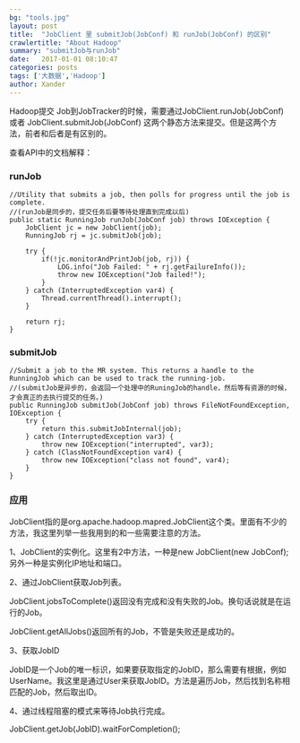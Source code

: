 ```yaml
---
bg: "tools.jpg"
layout: post
title:  "JobClient 里 submitJob(JobConf) 和 runJob(JobConf) 的区别"
crawlertitle: "About Hadoop"
summary: "submitJob与runJob"
date:   2017-01-01 08:10:47
categories: posts
tags: ['大数据','Hadoop']
author: Xander
---
```


Hadoop提交 Job到JobTracker的时候，需要通过JobClient.runJob(JobConf) 或者 JobClient.submitJob(JobConf) 这两个静态方法来提交。但是这两个方法，前者和后者是有区别的。

查看API中的文档解释：

### runJob

~~~
//Utility that submits a job, then polls for progress until the job is complete.
//(runJob是同步的，提交任务后要等待处理直到完成以后)
public static RunningJob runJob(JobConf job) throws IOException {
    JobClient jc = new JobClient(job);
    RunningJob rj = jc.submitJob(job);

    try {
        if(!jc.monitorAndPrintJob(job, rj)) {
            LOG.info("Job Failed: " + rj.getFailureInfo());
            throw new IOException("Job failed!");
        }
    } catch (InterruptedException var4) {
        Thread.currentThread().interrupt();
    }

    return rj;
}
~~~

### submitJob

~~~
//Submit a job to the MR system. This returns a handle to the RunningJob which can be used to track the running-job.
//(submitJob是异步的，会返回一个处理中的RuningJob的handle，然后等有资源的时候，才会真正的去执行提交的任务。)
public RunningJob submitJob(JobConf job) throws FileNotFoundException, IOException {
    try {
        return this.submitJobInternal(job);
    } catch (InterruptedException var3) {
        throw new IOException("interrupted", var3);
    } catch (ClassNotFoundException var4) {
        throw new IOException("class not found", var4);
    }
}
~~~

### 应用

JobClient指的是org.apache.hadoop.mapred.JobClient这个类。里面有不少的方法，我这里列举一些我用到的和一些需要注意的方法。

1、JobClient的实例化。这里有2中方法，一种是new JobClient(new JobConf);另外一种是实例化IP地址和端口。

2、通过JobClient获取Job列表。

JobClient.jobsToComplete()返回没有完成和没有失败的Job。换句话说就是在运行的Job。

JobClient.getAllJobs()返回所有的Job，不管是失败还是成功的。

3、获取JobID

JobID是一个Job的唯一标识，如果要获取指定的JobID，那么需要有根据，例如UserName。我这里是通过User来获取JobID。方法是遍历Job，然后找到名称相匹配的Job，然后取出ID。

4、通过线程阻塞的模式来等待Job执行完成。

JobClient.getJob(JobID).waitForCompletion();
